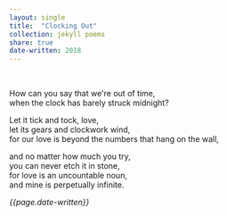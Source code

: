```yaml
---
layout: single
title:  "Clocking Out" 
collection: jekyll poems
share: true
date-written: 2018
---
```


&nbsp;
&nbsp;

How can you say that we're out of time, <br>
when the clock has barely struck midnight? <br>

Let it tick and tock, love, <br>
let its gears and clockwork wind, <br>
for our love is beyond the numbers that hang on the wall,

and no matter how much you try, <br>
you can never etch it in stone, <br>
for love is an uncountable noun, <br>
and mine is perpetually infinite. <br>

<em> {{page.date-written}} </em>